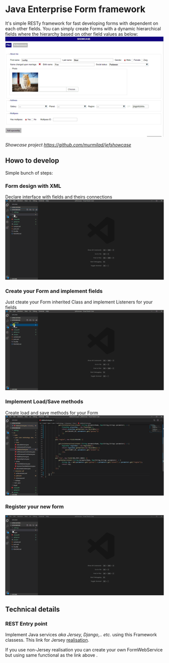 # Java Enterprise Form framework

It's simple RESTy framework for fast developing forms with dependent on each other fields.
You can simply create Forms with a dynamic hierarchical fields where the hierarchy based on other field values as below:
![](connected-elements.gif)

*Showcase project https://github.com/murmilad/jefshowcase*

## Howo to develop
Simple bunch of steps:

### Form design with XML 
Declare interface with fields and theirs connections 
![](xml-form-creation.gif)

### Create your Form and implement fields
Just cteate your Form inherited Class and implement Listeners for your fields
![](rest-form-parameters.gif)

###  Implement Load/Save methods
Create load and save methods for your Form
![](rest-form-loadsave.gif)

### Register your new form
![](rest-form-register.gif)

## Technical details
### REST Entry point
Implement Java services *aka Jersey, Django,.. etc.* using this Framework classess. 
This link for Jersey [realisation](https://github.com/murmilad/jefshowcase/blob/master/src/main/java/com/technology/showcase/jersey/FormWebService.java).

If you use  non-Jersey realisation you can create your own FormWebService but using same functional as the link above .


 

